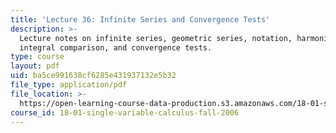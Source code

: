 ```yaml
---
title: 'Lecture 36: Infinite Series and Convergence Tests'
description: >-
  Lecture notes on infinite series, geometric series, notation, harmonic series,
  integral comparison, and convergence tests.
type: course
layout: pdf
uid: ba5ce991638cf6285e431937132e5b32
file_type: application/pdf
file_location: >-
  https://open-learning-course-data-production.s3.amazonaws.com/18-01-single-variable-calculus-fall-2006/ba5ce991638cf6285e431937132e5b32_lec36.pdf
course_id: 18-01-single-variable-calculus-fall-2006
---
```

